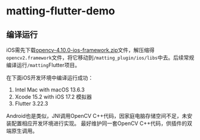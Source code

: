 # matting-flutter-demo

## 编译运行

iOS需先下载[opencv-4.10.0-ios-framework.zip](https://github.com/opencv/opencv/releases/download/4.10.0/opencv-4.10.0-ios-framework.zip)文件，解压缩得`opencv2.framework`文件，将它移动到`/matting_plugin/ios/libs`中去。后续常规编译运行`/matting`Flutter项目。

在下面iOS开发环境中编译运行成功：
1. Intel Mac with macOS 13.6.3
2. Xcode 15.2 with iOS 17.2 模拟器
3. Flutter 3.22.3

Android也是类似，JNI调用OpenCV C++代码，因家庭电脑存储空间不足，未安装配置相应开发环境进行实现。
最好维护同一套OpenCV C++代码，供插件的双端原生调用。
